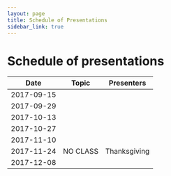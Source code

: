 ```yaml
---
layout: page
title: Schedule of Presentations
sidebar_link: true
---
```


# Schedule of presentations

| Date | Topic | Presenters |
|------|-------|------------|
|2017-09-15|||
|2017-09-29|||
|2017-10-13|||
|2017-10-27|||
|2017-11-10|||
|2017-11-24| NO CLASS | Thanksgiving|
|2017-12-08|||